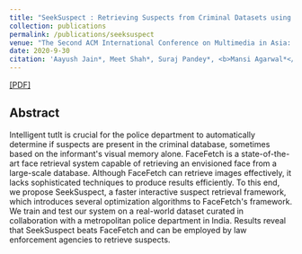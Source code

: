 ```yaml
---
title: "SeekSuspect : Retrieving Suspects from Criminal Datasets using Visual Memory"
collection: publications
permalink: /publications/seeksuspect
venue: "The Second ACM International Conference on Multimedia in Asia: Demo Papers. ACMM 2021"
date: 2020-9-30
citation: 'Aayush Jain*, Meet Shah*, Suraj Pandey*, <b>Mansi Agarwal*</b>, Rajiv Ratn Shah, Yifang Yin. <i>The Second ACM International Conference on Multimedia in Asia: Demo Papers.</i>. <b>ACMM 2021</b>.'
---
```


[[PDF]](https://arxiv.org/pdf/2010.12810.pdf)

## Abstract
Intelligent tutIt is crucial for the police department to automatically determine if suspects are present in the criminal database, sometimes based on the informant's visual memory alone. FaceFetch is a state-of-the-art face retrieval system capable of retrieving an envisioned face from a large-scale database. Although FaceFetch can retrieve images effectively, it lacks sophisticated techniques to produce results efficiently.  To this end, we propose SeekSuspect, a faster interactive suspect retrieval framework, which introduces several optimization algorithms to FaceFetch's framework. We train and test our system on a real-world dataset curated in collaboration with a metropolitan police department in India. Results reveal that SeekSuspect beats FaceFetch and can be employed by law enforcement agencies to retrieve suspects.
